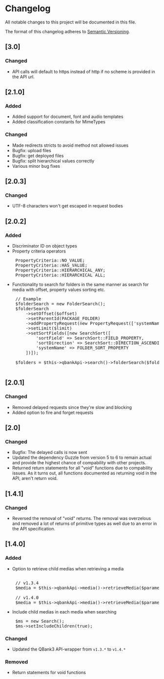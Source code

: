 # Changelog
All notable changes to this project will be documented in this file.

The format of this changelog adheres to [Semantic Versioning](http://semver.org/spec/v2.0.0.html).

## [3.0]
### Changed
- API calls will default to https instead of http if no scheme is provided in the API url.

## [2.1.0]
### Added
- Added support for document, font and audio templates
- Added classification constants for MimeTypes
### Changed
- Made redirects stricts to avoid method not allowed issues
- Bugfix: upload files
- Bugfix: get deployed files
- Bugfix: split hierarchical values correctly
- Various minor bug fixes

## [2.0.3]
### Changed
- UTF-8 characters won't get escaped in request bodies

## [2.0.2]
### Added
- Discriminator ID on object types
- Property criteria operators
<pre>
    PropertyCriteria::NO_VALUE;
    PropertyCriteria::HAS_VALUE;
    PropertyCriteria::HIERARCHICAL_ANY;
    PropertyCriteria::HIERARCHICAL_ALL;
</pre>
- Functionality to search for folders in the same manner as search for media with offset, property values sorting etc.
<pre>
	// Example
	$folderSearch = new FolderSearch();
	$folderSearch
		->setOffset($offset)
		->setParentId(PACKAGE_FOLDER)
		->addPropertyRequest(new PropertyRequest(['systemName' => PROPERTY_SYSTEMNAME]))
		->setLimit($limit)
		->setSortFields([new SearchSort([
			'sortField' => SearchSort::FIELD_PROPERTY,
			'sortDirection' => SearchSort::DIRECTION_ASCENDING,
			'systemName' => FOLDER_SORT_PROPERTY
		])]);
		
	$folders = $this->qbankApi->search()->folderSearch($folderSearch)->getResults();
	
</pre>

## [2.0.1]
### Changed
- Removed delayed requests since they're slow and blocking
- Added option to fire and forget requests

## [2.0]
### Changed
- Bugfix: The delayed calls is now sent
- Updated the dependency Guzzle from version 5 to 6 to remain actual and provide the highest chance of compability with other projects.
- Returned return statements for all "void" functions due to compability issues. As it turns out, all functions documented as returning void in the API, aren't return void. 

## [1.4.1]
### Changed
- Reversed the removal of "void" returns.
  The removal was overzelous and removed a lot of returns of primitive types as well due to an error in the API specification.

## [1.4.0]
### Added
- Option to retrieve child medias when retrieving a media

<pre> 
	// v1.3.4
	$media = $this->qbankApi->media()->retrieveMedia($parameters['mediaId'], $cachePolicy);

	// v1.4.0
	$media = $this->qbankApi->media()->retrieveMedia($parameters['mediaId'], true, $cachePolicy);
</pre>

- Include child medias in each media when searching

<pre>
	$ms = new Search();
	$ms->setIncludeChildren(true);
</pre>

### Changed
- Updated the QBank3 API-wrapper from `v1.3.*` to `v1.4.*`

### Removed
- Return statements for void functions
